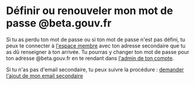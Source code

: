 # Définir ou renouveler mon mot de passe @beta.gouv.fr

Si tu as perdu ton mot de passe ou si ton mot de passe n'est pas défini, tu peux te connecter à [l'espace membre](https://espace-membre.incubateur.net/account#password)  avec ton adresse secondaire que tu as dû renseigner à ton arrivée. Tu pourras y changer ton mot de passe pour ton adresse @beta.gouv.fr en te rendant dans [l'admin de ton compte](https://espace-membre.incubateur.net/account#password).

Si tu n'as pas d'email secondaire, tu peux suivre la procédure : [demander l'ajout de mon email secondaire](demander-lajout-de-mon-email-secondaire.md)

